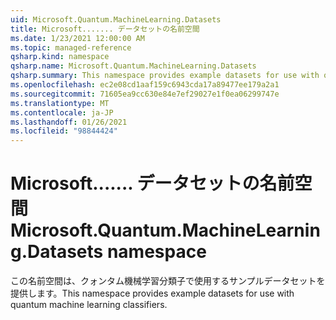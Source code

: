 ```yaml
---
uid: Microsoft.Quantum.MachineLearning.Datasets
title: Microsoft....... データセットの名前空間
ms.date: 1/23/2021 12:00:00 AM
ms.topic: managed-reference
qsharp.kind: namespace
qsharp.name: Microsoft.Quantum.MachineLearning.Datasets
qsharp.summary: This namespace provides example datasets for use with quantum machine learning classifiers.
ms.openlocfilehash: ec2e08cd1aaf159c6943cda17a89477ee179a2a1
ms.sourcegitcommit: 71605ea9cc630e84e7ef29027e1f0ea06299747e
ms.translationtype: MT
ms.contentlocale: ja-JP
ms.lasthandoff: 01/26/2021
ms.locfileid: "98844424"
---
```

# <a name="microsoftquantummachinelearningdatasets-namespace"></a><span data-ttu-id="75ae4-102">Microsoft....... データセットの名前空間</span><span class="sxs-lookup"><span data-stu-id="75ae4-102">Microsoft.Quantum.MachineLearning.Datasets namespace</span></span>

<span data-ttu-id="75ae4-103">この名前空間は、クォンタム機械学習分類子で使用するサンプルデータセットを提供します。</span><span class="sxs-lookup"><span data-stu-id="75ae4-103">This namespace provides example datasets for use with quantum machine learning classifiers.</span></span>

